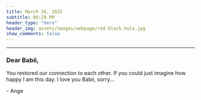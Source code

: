 ```yaml
---
title: March 26, 2025
subtitle: 06:29 PM
header_type: "hero"
header_img: assets/images/webpage/red.black.hole.jpg
show_comments: false
---
```

---

### Dear Babii,

You restored our connection to each other. If you could just imagine how happy I am this day. I love you Babii, sorry...

\- Ange
